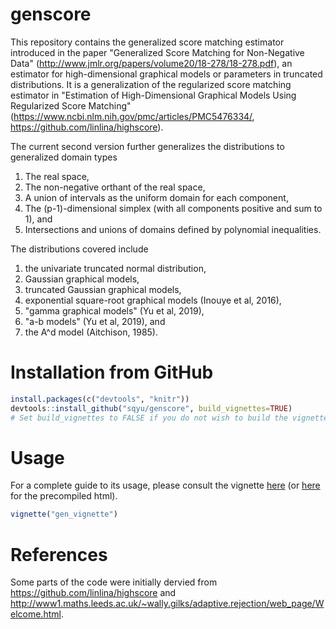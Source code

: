# genscore
This repository contains the generalized score matching estimator introduced in the paper "Generalized Score Matching for Non-Negative Data" (http://www.jmlr.org/papers/volume20/18-278/18-278.pdf), an estimator for high-dimensional graphical models or parameters in truncated distributions. It is a generalization of the regularized score matching estimator in "Estimation of High-Dimensional Graphical Models Using Regularized Score Matching" (https://www.ncbi.nlm.nih.gov/pmc/articles/PMC5476334/, https://github.com/linlina/highscore).

The current second version further generalizes the distributions to generalized domain types 
1. The real space,
1. The non-negative orthant of the real space,
1. A union of intervals as the uniform domain for each component,
1. The (p-1)-dimensional simplex (with all components positive and sum to 1), and
1. Intersections and unions of domains defined by polynomial inequalities.

The distributions covered include
1. the univariate truncated normal distribution, 
1. Gaussian graphical models, 
1. truncated Gaussian graphical models, 
1. exponential square-root graphical models (Inouye et al, 2016),
1. "gamma graphical models" (Yu et al, 2019),
1. "a-b models" (Yu et al, 2019), and
1. the A^d model (Aitchison, 1985).

# Installation from GitHub
```R
install.packages(c("devtools", "knitr"))
devtools::install_github("sqyu/genscore", build_vignettes=TRUE)
# Set build_vignettes to FALSE if you do not wish to build the vignette (which takes a few minutes).
```

# Usage
For a complete guide to its usage, please consult the vignette [here](vignettes/gen_vignette.Rmd) (or [here](https://htmlpreview.github.io/?https://github.com/sqyu/genscore/blob/master/vignettes/gen_vignette.html) for the precompiled html).
```R
vignette("gen_vignette")
```

# References
Some parts of the code were initially dervied from https://github.com/linlina/highscore and http://www1.maths.leeds.ac.uk/~wally.gilks/adaptive.rejection/web_page/Welcome.html.
